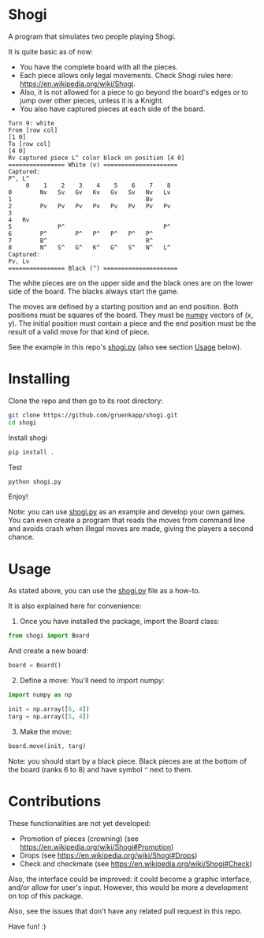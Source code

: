# Shogi
A program that simulates two people playing Shogi.

It is quite basic as of now:
* You have the complete board with all the pieces. 
* Each piece allows only legal movements. Check Shogi rules here: https://en.wikipedia.org/wiki/Shogi. 
* Also, it is not allowed for a piece to go beyond the board's edges or to jump over other pieces, unless it is a Knight.
* You also have captured pieces at each side of the board.

```
Turn 9: white
From [row col]
[1 0]
To [row col]
[4 0]
Rv captured piece L^ color black on position [4 0]
================ White (v) =====================
Captured:
P^, L^
     0    1    2    3    4    5    6    7    8
0        Nv   Sv   Gv   Kv   Gv   Sv   Nv   Lv
1                                      Bv     
2        Pv   Pv   Pv   Pv   Pv   Pv   Pv   Pv
3                                             
4   Rv                                        
5             P^                            P^
6        P^        P^   P^   P^   P^   P^     
7        B^                            R^     
8        N^   S^   G^   K^   G^   S^   N^   L^
Captured:
Pv, Lv
================ Black (^) =====================
```

The white pieces are on the upper side and the black ones are on the lower side of the board.
The blacks always start the game. 

The moves are defined by a starting position and an end position. Both positions must be squares of the board. They must be [numpy](https://numpy.org/) vectors of (x, y). The initial position must contain a piece and the end position must be the result of a valid move for that kind of piece.

See the example in this repo's [shogi.py](shogi.py) (also see section [Usage](#usage) below).

# Installing
Clone the repo and then go to its root directory:

```sh
git clone https://github.com/gruenkapp/shogi.git
cd shogi
```

Install shogi
```sh
pip install .
```

Test
```sh
python shogi.py
```

Enjoy!

Note: you can use [shogi.py](shogi.py) as an example and develop your own games.
You can even create a program that reads the moves from command line and avoids crash when illegal moves are made, giving the players a second chance.

# Usage
As stated above, you can use the [shogi.py](shogi.py) file as a how-to.

It is also explained here for convenience:
1. Once you have installed the package, import the Board class:
```py
from shogi import Board
```
And create a new board:
```py
board = Board()
```

2. Define a move:
You'll need to import numpy:

```py
import numpy as np

init = np.array([6, 4])
targ = np.array([5, 4])
```

3. Make the move:
```py
board.move(init, targ)
```
Note: you should start by a black piece. Black pieces are at the bottom of the board (ranks 6 to 8) and have symbol `^` next to them.

# Contributions
These functionalities are not yet developed:
* Promotion of pieces (crowning) (see https://en.wikipedia.org/wiki/Shogi#Promotion)
* Drops (see https://en.wikipedia.org/wiki/Shogi#Drops)
* Check and checkmate (see https://en.wikipedia.org/wiki/Shogi#Check)

Also, the interface could be improved: it could become a graphic interface, and/or allow for user's input. However, this would be more a development on top of this package.

Also, see the issues that don't have any related pull request in this repo.

Have fun! :)
